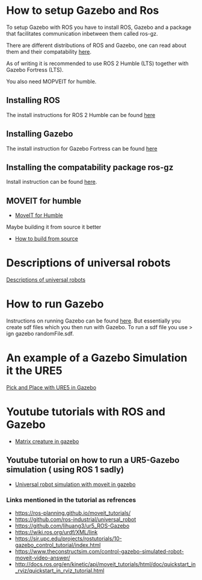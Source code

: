 # How to setup Gazebo and Ros

To setup Gazebo with ROS you have to install ROS, Gazebo and a package that facilitates communication inbetween them called ros-gz.

There are different distributions of ROS and Gazebo, one can read about them and their compatability [here](https://gazebosim.org/docs/latest/ros_installation).

As of writing it is recommended to use ROS 2 Humble (LTS) together with Gazebo Fortress (LTS).

You also need MOPVEIT for humble.


## Installing ROS


The install instructions for ROS 2 Humble can be found [here](https://docs.ros.org/en/humble/Installation/Ubuntu-Install-Debians.html)

## Installing Gazebo

The install instruction for Gazebo Fortress can be found [here](https://gazebosim.org/docs)

## Installing the compatability package ros-gz

Install instruction can be found [here](https://gazebosim.org/docs/latest/ros_installation).

## MOVEIT for humble
- [MoveIT for Humble](https://moveit.picknik.ai/humble/doc/tutorials/getting_started/getting_started.html)

Maybe building it from source it better
- [How to build from source](https://moveit.ros.org/install-moveit2/source/)

# Descriptions of universal robots 
[Descriptions of universal robots ](https://github.com/UniversalRobots/Universal_Robots_ROS2_Description)


  

# How to run Gazebo

Instructions on running Gazebo can be found [here](https://gazebosim.org/docs/all/getstarted). But essentially you create sdf files which you then run with Gazebo.
To run a sdf file you use > ign gazebo randomFile.sdf.

# An example of a Gazebo Simulation it the URE5

[Pick and Place with URE5 in Gazebo](https://github.com/lihuang3/ur5_ROS-Gazebo)

# Youtube tutorials with ROS and Gazebo

- [Matrix creature in gazebo](https://www.youtube.com/watch?v=ayp87SjrwPc&ab_channel=SwagatKumar)

## Youtube tutorial on how to run a UR5-Gazebo simulation ( using ROS 1 sadly)

- [Universal robot simulation with moveit in gazebo](https://www.youtube.com/watch?v=ayp87SjrwPc&ab_channel=SwagatKumar)

### Links mentioned in the tutorial as refrences
- https://ros-planning.github.io/moveit_tutorials/
- https://github.com/ros-industrial/universal_robot
- https://github.com/lihuang3/ur5_ROS-Gazebo
- https://wiki.ros.org/urdf/XML/link
- https://sir.upc.edu/projects/rostutorials/10-gazebo_control_tutorial/index.html
- https://www.theconstructsim.com/control-gazebo-simulated-robot-moveit-video-answer/
- http://docs.ros.org/en/kinetic/api/moveit_tutorials/html/doc/quickstart_in_rviz/quickstart_in_rviz_tutorial.html
